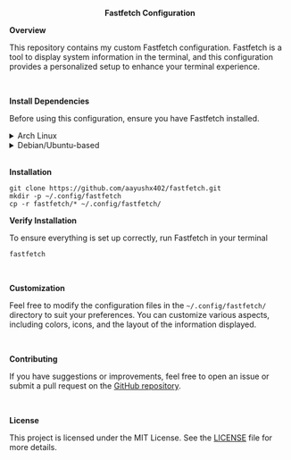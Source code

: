 <p align="center"> <strong> Fastfetch Configuration </strong></p>

<strong> Overview </strong>

This repository contains my custom Fastfetch configuration. Fastfetch is a tool to display system information in the terminal, and this configuration provides a personalized setup to enhance your terminal experience.

<br>

<p> <strong> Install Dependencies </strong> </p>

Before using this configuration, ensure you have Fastfetch installed.

<details>
  <summary>Arch Linux</summary>

```bash
sudo pacman -S fastfetch
```
</details>

<details> <summary>Debian/Ubuntu-based</summary>

```bash
sudo apt install fastfetch
```
</details>

<br>

<p> <strong> Installation </strong> </p>

```shell
git clone https://github.com/aayushx402/fastfetch.git
mkdir -p ~/.config/fastfetch
cp -r fastfetch/* ~/.config/fastfetch/
```

<p> <strong> Verify Installation </strong> </p>

To ensure everything is set up correctly, run Fastfetch in your terminal

```shell
fastfetch
```
<br>

<p> <strong> Customization </strong> </p>

Feel free to modify the configuration files in the `~/.config/fastfetch/` directory to suit your preferences. You can customize various aspects, including colors, icons, and the layout of the information displayed.

<br>

<p> <strong>  Contributing </strong> </p>

If you have suggestions or improvements, feel free to open an issue or submit a pull request on the [GitHub repository](https://github.com/aayushx402/fastfetch/).

<br>

<p> <strong> License </strong> </p>

This project is licensed under the MIT License. See the [LICENSE](LICENSE) file for more details.
